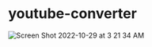 # youtube-converter
![Screen Shot 2022-10-29 at 3 21 34 AM](https://user-images.githubusercontent.com/49436342/198774290-f147d0b3-2e8d-42b7-96dd-dfdc57341ae2.png)
